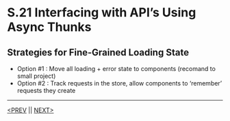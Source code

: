 # S.21 Interfacing with API’s Using Async Thunks

## Strategies for Fine-Grained Loading State

-   Option #1 : Move all loading + error state to components (recomand to small project)
-   Option #2 : Track requests in the store, allow components to ‘remember’ requests they create

---

[<PREV](./230324.md) || [NEXT>](./230326.md)
